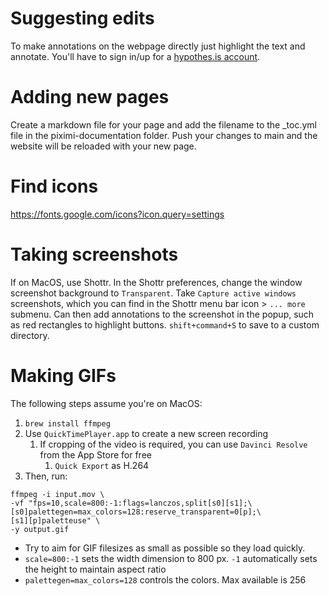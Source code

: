 # Suggesting edits
To make annotations on the webpage directly just highlight the text and annotate. You'll have to sign in/up for a [hypothes.is account](https://hypothes.is/login).

# Adding new pages
Create a markdown file for your page and add the filename to the _toc.yml file in the piximi-documentation folder. Push your changes to main and the website will be reloaded with your new page.

# Find icons 
https://fonts.google.com/icons?icon.query=settings

# Taking screenshots

If on MacOS, use Shottr. In the Shottr preferences, change the window screenshot background to `Transparent`. Take `Capture active windows` screenshots, which you can find in the Shottr menu bar icon > `... more` submenu. Can then add annotations to the screenshot in the popup, such as red rectangles to highlight buttons. `shift+command+S` to save to a custom directory.

# Making GIFs

The following steps assume you're on MacOS:

1. `brew install ffmpeg`
2. Use `QuickTimePlayer.app` to create a new screen recording
   1. If cropping of the video is required, you can use `Davinci Resolve` from the App Store for free
      1. `Quick Export` as H.264
3. Then, run:
```
ffmpeg -i input.mov \
-vf "fps=10,scale=800:-1:flags=lanczos,split[s0][s1];\
[s0]palettegen=max_colors=128:reserve_transparent=0[p];\
[s1][p]paletteuse" \
-y output.gif
```
- Try to aim for GIF filesizes as small as possible so they load quickly. 
- `scale=800:-1` sets the width dimension to 800 px. `-1` automatically sets the height to maintain aspect ratio
- `palettegen=max_colors=128` controls the colors. Max available is 256